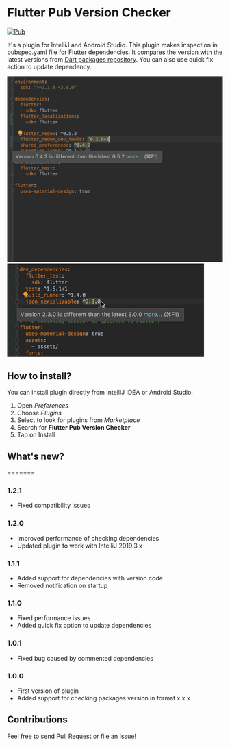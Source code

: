 # Flutter Pub Version Checker

[![Pub](https://img.shields.io/jetbrains/plugin/v/12400-flutter-pub-version-checker.svg?label=flutter%20pub%20version%20checker)](https://plugins.jetbrains.com/plugin/12400-flutter-pub-version-checker)

It's a plugin for IntelliJ and Android Studio. This plugin makes inspection in pubspec.yaml 
file for Flutter dependencies. It compares the version with the latest versions from [Dart packages repository](https://pub.dev).
You can also use quick fix action to update dependency.

<img src="/img/screen1.png" alt="Flutter Pub Version Checker in action" width="640"/>

<img src="/img/quickfix.gif" alt="Flutter Pub Version Checker quick fix"/>

## How to install?

You can install plugin directly from IntelliJ IDEA or Android Studio:
1. Open _Preferences_
2. Choose _Plugins_
3. Select to look for plugins from _Marketplace_
4. Search for **Flutter Pub Version Checker**
5. Tap on Install

## What's new?
=======
### 1.2.1
- Fixed compatibility issues
### 1.2.0
- Improved performance of checking dependencies
- Updated plugin to work with IntelliJ 2019.3.x
### 1.1.1
- Added support for dependencies with version code
- Removed notification on startup
### 1.1.0
- Fixed performance issues
- Added quick fix option to update dependencies
### 1.0.1
- Fixed bug caused by commented dependencies</li>
### 1.0.0
- First version of plugin</li>
- Added support for checking packages version in format x.x.x</li></ul>

## Contributions

Feel free to send Pull Request or file an Issue!

